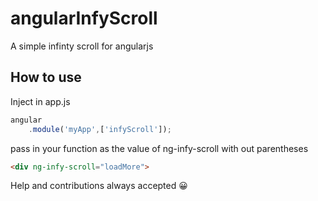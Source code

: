 # angularInfyScroll
A simple infinty scroll for angularjs

## How to use
Inject in app.js 
```js
angular
    .module('myApp',['infyScroll']);
```
pass in your function as the value of ng-infy-scroll with out parentheses

```html
<div ng-infy-scroll="loadMore">
```

Help and contributions always accepted 😀